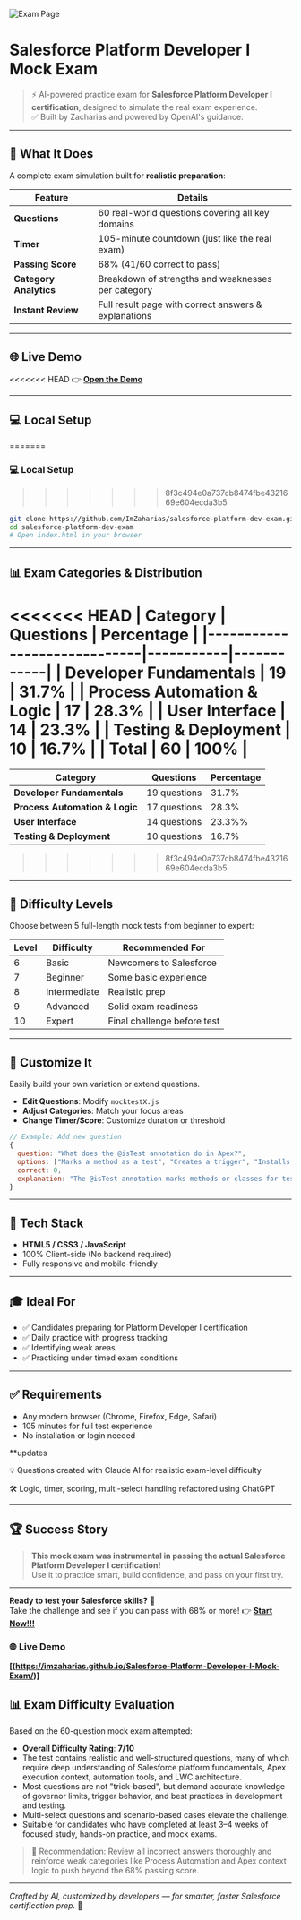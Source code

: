 ![Exam Page](https://github.com/ImZaharias/Salesforce-Platform-Developer-I-Mock-Exam/blob/main/dev-i.png)

# Salesforce Platform Developer I Mock Exam

> ⚡️ AI-powered practice exam for **Salesforce Platform Developer I certification**, designed to simulate the real exam experience.  
> ✅ Built by Zacharias and powered by OpenAI's guidance.

---

## 🎯 What It Does

A complete exam simulation built for **realistic preparation**:

| Feature               | Details                                                  |
|-----------------------|----------------------------------------------------------|
| **Questions**          | 60 real-world questions covering all key domains         |
| **Timer**              | 105-minute countdown (just like the real exam)           |
| **Passing Score**      | 68% (41/60 correct to pass)                              |
| **Category Analytics** | Breakdown of strengths and weaknesses per category       |
| **Instant Review**     | Full result page with correct answers & explanations     |

---

## 🌐 Live Demo

<<<<<<< HEAD
👉 **[Open the Demo](https://imzaharias.github.io/Salesforce-Platform-Developer-I-Mock-Exam/)**

---

## 💻 Local Setup

=======
### 💻 Local Setup
>>>>>>> 8f3c494e0a737cb8474fbe4321669e604ecda3b5
```bash
git clone https://github.com/ImZaharias/salesforce-platform-dev-exam.git
cd salesforce-platform-dev-exam
# Open index.html in your browser
```

---

## 📊 Exam Categories & Distribution

<<<<<<< HEAD
| Category                     | Questions | Percentage |
|-----------------------------|-----------|------------|
| **Developer Fundamentals**  | 19        | 31.7%      |
| **Process Automation & Logic** | 17     | 28.3%      |
| **User Interface**          | 14        | 23.3%      |
| **Testing & Deployment**    | 10        | 16.7%      |
| **Total**                   | 60        | 100%       |
=======
| Category | Questions | Percentage |
|----------|-----------|------------|
| **Developer Fundamentals** | 19 questions | 31.7% |
| **Process Automation & Logic** | 17 questions | 28.3% |
| **User Interface** | 14 questions | 23.3%% |
| **Testing & Deployment** | 10 questions | 16.7% |
>>>>>>> 8f3c494e0a737cb8474fbe4321669e604ecda3b5

---

## 🧪 Difficulty Levels

Choose between 5 full-length mock tests from beginner to expert:

| Level | Difficulty   | Recommended For             |
|-------|--------------|-----------------------------|
| 6     | Basic         | Newcomers to Salesforce     |
| 7     | Beginner      | Some basic experience       |
| 8     | Intermediate  | Realistic prep              |
| 9     | Advanced      | Solid exam readiness        |
| 10    | Expert        | Final challenge before test |

---

## 🔧 Customize It

Easily build your own variation or extend questions.

- **Edit Questions**: Modify `mocktestX.js`
- **Adjust Categories**: Match your focus areas
- **Change Timer/Score**: Customize duration or threshold

```js
// Example: Add new question
{
  question: "What does the @isTest annotation do in Apex?",
  options: ["Marks a method as a test", "Creates a trigger", "Installs data", "Deploys a class"],
  correct: 0,
  explanation: "The @isTest annotation marks methods or classes for testing purposes."
}
```

---

## 🧱 Tech Stack

- **HTML5 / CSS3 / JavaScript**
- 100% Client-side (No backend required)
- Fully responsive and mobile-friendly

---

## 🎓 Ideal For

- ✅ Candidates preparing for Platform Developer I certification
- ✅ Daily practice with progress tracking
- ✅ Identifying weak areas
- ✅ Practicing under timed exam conditions

---

## ✅ Requirements

- Any modern browser (Chrome, Firefox, Edge, Safari)
- 105 minutes for full test experience
- No installation or login needed

**updates 

💡 Questions created with Claude AI for realistic exam-level difficulty

🛠️ Logic, timer, scoring, multi-select handling refactored using ChatGPT

---

## 🏆 Success Story

> **This mock exam was instrumental in passing the actual Salesforce Platform Developer I certification!**  
> Use it to practice smart, build confidence, and pass on your first try.

---

**Ready to test your Salesforce skills?** 🎯  
Take the challenge and see if you can pass with 68% or more!
👉 **[Start Now!!!](https://imzaharias.github.io/Salesforce-Platform-Developer-I-Mock-Exam/)**

### 🌐 Live Demo
**[(https://imzaharias.github.io/Salesforce-Platform-Developer-I-Mock-Exam/)]**

## 📊 Exam Difficulty Evaluation

Based on the 60-question mock exam attempted:

- **Overall Difficulty Rating**: **7/10**
- The test contains realistic and well-structured questions, many of which require deep understanding of Salesforce platform fundamentals, Apex execution context, automation tools, and LWC architecture.
- Most questions are not "trick-based", but demand accurate knowledge of governor limits, trigger behavior, and best practices in development and testing.
- Multi-select questions and scenario-based cases elevate the challenge.
- Suitable for candidates who have completed at least 3–4 weeks of focused study, hands-on practice, and mock exams.

> 🧠 Recommendation: Review all incorrect answers thoroughly and reinforce weak categories like Process Automation and Apex context logic to push beyond the 68% passing score.

---

*Crafted by AI, customized by developers — for smarter, faster Salesforce certification prep.* 🚀

